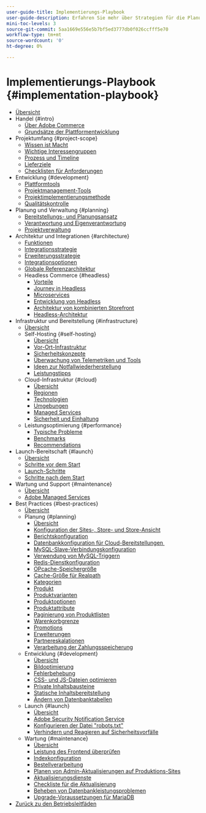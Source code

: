 ```yaml
---
user-guide-title: Implementierungs-Playbook
user-guide-description: Erfahren Sie mehr über Strategien für die Planung und Implementierung einer erfolgreichen Adobe Commerce-Site.
mini-toc-levels: 3
source-git-commit: 5aa1669e556e5b7bf5ed3777db0f026ccfff5e70
workflow-type: tm+mt
source-wordcount: '0'
ht-degree: 0%

---
```



# Implementierungs-Playbook {#implementation-playbook}

- [Übersicht](overview.md)
- Handel {#intro}
   - [Über Adobe Commerce](intro/about-commerce.md)
   - [Grundsätze der Plattformentwicklung](intro/platform-development.md)
- Projektumfang {#project-scope}
   - [Wissen ist Macht](project-scope/knowledge.md)
   - [Wichtige Interessengruppen](project-scope/key-stakeholders.md)
   - [Prozess und Timeline](project-scope/process-timeline.md)
   - [Lieferziele](project-scope/deliverables.md)
   - [Checklisten für Anforderungen](project-scope/requirement-checklists.md)
- Entwicklung {#development}
   - [Plattformtools](development/platform-tools.md)
   - [Projektmanagement-Tools](development/project-management-tools.md)
   - [Projektimplementierungsmethode](development/delivery.md)
   - [Qualitätskontrolle](development/quality-control.md)
- Planung und Verwaltung {#planning}
   - [Bereitstellungs- und Planungsansatz](planning/delivery.md)
   - [Verantwortung und Eigenverantwortung](planning/ownership.md)
   - [Projektverwaltung](planning/governance.md)
- Architektur und Integrationen {#architecture}
   - [Funktionen](architecture/capabilities.md)
   - [Integrationsstrategie](architecture/integration-strategy.md)
   - [Erweiterungsstrategie](architecture/extensibility-strategy.md)
   - [Integrationsoptionen](architecture/integration-options.md)
   - [Globale Referenzarchitektur](architecture/global-reference.md)
   - Headless Commerce {#headless}
      - [Vorteile](architecture/headless/benefits.md)
      - [Journey in Headless](architecture/headless/journey-to-headless.md)
      - [Microservices](architecture/headless/microservices.md)
      - [Entwicklung von Headless](architecture/headless/evolution.md)
      - [Architektur von kombinierten Storefront](architecture/headless/legacy-storefront.md)
      - [Headless-Architektur](architecture/headless/adobe-commerce.md)
- Infrastruktur und Bereitstellung {#infrastructure}
   - [Übersicht](infrastructure/overview.md)
   - Self-Hosting {#self-hosting}
      - [Übersicht](infrastructure/self-hosting/overview.md)
      - [Vor-Ort-Infrastruktur](infrastructure/self-hosting/on-premises.md)
      - [Sicherheitskonzepte](infrastructure/self-hosting/security-concepts.md)
      - [Überwachung von Telemetriken und Tools](infrastructure/self-hosting/monitoring-tools.md)
      - [Ideen zur Notfallwiederherstellung](infrastructure/self-hosting/disaster-recovery-ideas.md)
      - [Leistungstipps](infrastructure/self-hosting/performance-tips.md)
   - Cloud-Infrastruktur {#cloud}
      - [Übersicht](infrastructure/cloud/overview.md)
      - [Regionen](infrastructure/cloud/regions.md)
      - [Technologien](infrastructure/cloud/technology.md)
      - [Umgebungen](infrastructure/cloud/environments.md)
      - [Managed Services](infrastructure/cloud/managed-services.md)
      - [Sicherheit und Einhaltung](infrastructure/cloud/security.md)
   - Leistungsoptimierung {#performance}
      - [Typische Probleme](infrastructure/performance/optimization.md)
      - [Benchmarks](infrastructure/performance/benchmarks.md)
      - [Recommendations](infrastructure/performance/recommendations.md)
- Launch-Bereitschaft {#launch}
   - [Übersicht](launch/overview.md)
   - [Schritte vor dem Start](launch/pre-launch-steps.md)
   - [Launch-Schritte](launch/launch-steps.md)
   - [Schritte nach dem Start](launch/post-launch-steps.md)
- Wartung und Support {#maintenance}
   - [Übersicht](maintenance/overview.md)
   - [Adobe Managed Services](maintenance/adobe-managed-services.md)
- Best Practices {#best-practices}
   - [Übersicht](best-practices/phases.md)
   - Planung {#planning}
      - [Übersicht](best-practices/planning/overview.md)
      - [Konfiguration der Sites-, Store- und Store-Ansicht](best-practices/planning/sites-stores-store-views.md)
      - [Berichtskonfiguration](best-practices/planning/reporting-configuration.md)
      - [Datenbankkonfiguration für Cloud-Bereitstellungen &#x200B;](best-practices/planning/database-on-cloud.md)
      - [MySQL-Slave-Verbindungskonfiguration &#x200B;](best-practices/planning/configure-mysql-slave-connection-on-cloud.md)
      - [Verwendung von MySQL-Triggern](best-practices/planning/mysql-triggers-usage.md)
      - [Redis-Dienstkonfiguration](best-practices/planning/redis-service-configuration.md)
      - [OPcache-Speichergröße](best-practices/planning/opcache-memory-size.md)
      - [Cache-Größe für Realpath](best-practices/planning/realpath-cache-size.md)
      - [Kategorien](best-practices/planning/category-limits.md)
      - [Produkt](best-practices/planning/product-sku-limits.md)
      - [Produktvarianten](best-practices/planning/product-variations.md)
      - [Produktoptionen](best-practices/planning/product-options.md)
      - [Produktattribute](best-practices/planning/product-attributes-and-options.md)
      - [Paginierung von Produktlisten](best-practices/planning/product-listing-pagination.md)
      - [Warenkorbgrenze](best-practices/planning/product-cart.md)
      - [Promotions](best-practices/planning/product-cart-promotions.md)
      - [Erweiterungen](best-practices/planning/extensions.md)
      - [Partnereskalationen](best-practices/planning/partner-escalation.md)
      - [Verarbeitung der Zahlungsspeicherung](best-practices/planning/payment-processing-storage.md)
   - Entwicklung {#development}
      - [Übersicht](best-practices/development/overview.md)
      - [Bildoptimierung](best-practices/development/image-optimization.md)
      - [Fehlerbehebung](best-practices/development/troubleshooting.md)
      - [CSS- und JS-Dateien optimieren](best-practices/development/optimize-css-js-files.md)
      - [Private Inhaltsbausteine](best-practices/development/private-content-block-configuration.md)
      - [Statische Inhaltsbereitstellung](best-practices/development/static-content-deployment.md)
      - [Ändern von Datenbanktabellen](best-practices/development/modifying-core-and-third-party-tables.md)
   - Launch {#launch}
      - [Übersicht](best-practices/launch/overview.md)
      - [Adobe Security Notification Service](best-practices/launch/security-notification-service.md)
      - [Konfigurieren der Datei &quot;robots.txt&quot;](best-practices/launch/robots-txt.md)
      - [Verhindern und Reagieren auf Sicherheitsvorfälle](best-practices/launch/prevent-respond-security-incident.md)
   - Wartung {#maintenance}
      - [Übersicht](best-practices/maintenance/overview.md)
      - [Leistung des Frontend überprüfen](best-practices/maintenance/frontend-performance.md)
      - [Indexkonfiguration](best-practices/maintenance/indexer-configuration.md)
      - [Bestellverarbeitung](best-practices/maintenance/order-processing-configuration.md)
      - [Planen von Admin-Aktualisierungen auf Produktions-Sites](best-practices/maintenance/scheduling-admin-updates-in-production.md)
      - [Aktualisierungsdienste](best-practices/maintenance/update-services.md)
      - [Checkliste für die Aktualisierung](best-practices/maintenance/upgrade-checklist.md)
      - [Beheben von Datenbankleistungsproblemen](best-practices/maintenance/resolve-database-performance-issues.md)
      - [Upgrade-Voraussetzungen für MariaDB](best-practices/maintenance/commerce-235-upgrade-prerequisites-mariadb.md)
- [Zurück zu den Betriebsleitfäden](https://experienceleague.adobe.com/docs/commerce-operations/operational-guides/home.html)
